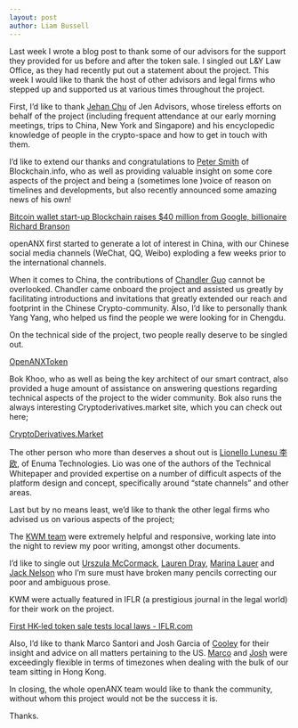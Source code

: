 ```yaml
---
layout: post
author: Liam Bussell
---
```


Last week I wrote a blog post to thank some of our advisors for the support they provided for us before and after the token sale. I singled out L&Y Law Office, as they had recently put out a statement about the project. This week I would like to thank the host of other advisors and legal firms who stepped up and supported us at various times throughout the project.

First, I’d like to thank [Jehan Chu](https://www.linkedin.com/in/jehan-chu-637101/) of Jen Advisors, whose tireless efforts on behalf of the project (including frequent attendance at our early morning meetings, trips to China, New York and Singapore) and his encyclopedic knowledge of people in the crypto-space and how to get in touch with them.

I’d like to extend our thanks and congratulations to [Peter Smith](https://www.linkedin.com/in/1psmith/) of Blockchain.info, who as well as providing valuable insight on some core aspects of the project and being a (sometimes lone )voice of reason on timelines and developments, but also recently announced some amazing news of his own!

[Bitcoin wallet start-up Blockchain raises $40 million from Google, billionaire Richard Branson](http://www.cnbc.com/2017/06/22/bitcoin-wallet-startup-blockchain-raises-40-million-from-google-richard-branson.html)

openANX first started to generate a lot of interest in China, with our Chinese social media channels (WeChat, QQ, Weibo) exploding a few weeks prior to the international channels.

When it comes to China, the contributions of [Chandler Guo](https://www.linkedin.com/in/chandler-guo-151681b7/) cannot be overlooked. Chandler came onboard the project and assisted us greatly by facilitating introductions and invitations that greatly extended our reach and footprint in the Chinese Crypto-community. Also, I’d like to personally thank Yang Yang, who helped us find the people we were looking for in Chengdu.

On the technical side of the project, two people really deserve to be singled out.

[OpenANXToken](https://github.com/openanx/OpenANXToken)

Bok Khoo, who as well as being the key architect of our smart contract, also provided a huge amount of assistance on answering questions regarding technical aspects of the project to the wider community. Bok also runs the always interesting Cryptoderivatives.market site, which you can check out here;

[CryptoDerivatives.Market](https://cryptoderivatives.market/)

The other person who more than deserves a shout out is [Lionello Lunesu 李欧](https://www.linkedin.com/in/lionellolunesu/?ppe=1), of Enuma Technologies. Lio was one of the authors of the Technical Whitepaper and provided expertise on a number of difficult aspects of the platform design and concept, specifically around “state channels” and other areas.

Last but by no means least, we’d like to thank the other legal firms who advised us on various aspects of the project;

The [KWM team](http://www.kwm.com/en) were extremely helpful and responsive, working late into the night to review my poor writing, amongst other documents.

I’d like to single out [Urszula McCormack](https://www.linkedin.com/in/urszula-mccormack-6303a987/), [Lauren Dray](https://www.linkedin.com/in/lauren-dray-0659a39/), [Marina Lauer](https://www.linkedin.com/in/marina-lauer-4556a436/) and [Jack Nelson](https://www.linkedin.com/in/jack-wright-nelson-2707b49a/) who I’m sure must have broken many pencils correcting our poor and ambiguous prose.

KWM were actually featured in IFLR (a prestigious journal in the legal world) for their work on the project.

[First HK-led token sale tests local laws - IFLR.com](http://www.iflr.com/Article/3729900/First-HK-led-token-sale-tests-local-laws.html)

Also, I’d like to thank Marco Santori and Josh Garcia of [Cooley](https://www.cooley.com/) for their insight and advice on all matters pertaining to the US. [Marco](https://www.linkedin.com/in/marco-santori-7ab37b28/) and [Josh](https://www.linkedin.com/in/joshgarcia27/) were exceedingly flexible in terms of timezones when dealing with the bulk of our team sitting in Hong Kong.

In closing, the whole openANX team would like to thank the community, without whom this project would not be the success it is.

Thanks.